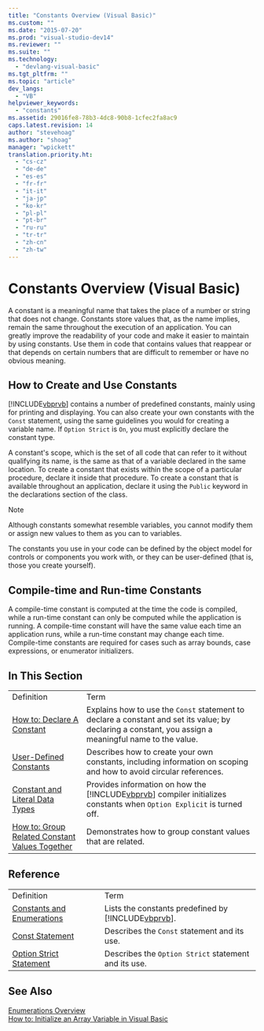 ```yaml
---
title: "Constants Overview (Visual Basic)"
ms.custom: ""
ms.date: "2015-07-20"
ms.prod: "visual-studio-dev14"
ms.reviewer: ""
ms.suite: ""
ms.technology: 
  - "devlang-visual-basic"
ms.tgt_pltfrm: ""
ms.topic: "article"
dev_langs: 
  - "VB"
helpviewer_keywords: 
  - "constants"
ms.assetid: 29016fe8-78b3-4dc8-90b8-1cfec2fa8ac9
caps.latest.revision: 14
author: "stevehoag"
ms.author: "shoag"
manager: "wpickett"
translation.priority.ht: 
  - "cs-cz"
  - "de-de"
  - "es-es"
  - "fr-fr"
  - "it-it"
  - "ja-jp"
  - "ko-kr"
  - "pl-pl"
  - "pt-br"
  - "ru-ru"
  - "tr-tr"
  - "zh-cn"
  - "zh-tw"
---
```

# Constants Overview (Visual Basic)
A constant is a meaningful name that takes the place of a number or string that does not change. Constants store values that, as the name implies, remain the same throughout the execution of an application. You can greatly improve the readability of your code and make it easier to maintain by using constants. Use them in code that contains values that reappear or that depends on certain numbers that are difficult to remember or have no obvious meaning.  
  
## How to Create and Use Constants  
 [!INCLUDE[vbprvb](../../../../csharp\programming-guide\concepts\linq/includes/vbprvb_md.md)] contains a number of predefined constants, mainly using for printing and displaying. You can also create your own constants with the `Const` statement, using the same guidelines you would for creating a variable name. If `Option Strict` is `On`, you must explicitly declare the constant type.  
  
 A constant's scope, which is the set of all code that can refer to it without qualifying its name, is the same as that of a variable declared in the same location. To create a constant that exists within the scope of a particular procedure, declare it inside that procedure. To create a constant that is available throughout an application, declare it using the `Public` keyword in the declarations section of the class.  
  
> [!NOTE]
>  Although constants somewhat resemble variables, you cannot modify them or assign new values to them as you can to variables.  
  
 The constants you use in your code can be defined by the object model for controls or components you work with, or they can be user-defined (that is, those you create yourself).  
  
## Compile-time and Run-time Constants  
 A compile-time constant is computed at the time the code is compiled, while a run-time constant can only be computed while the application is running. A compile-time constant will have the same value each time an application runs, while a run-time constant may change each time. Compile-time constants are required for cases such as array bounds, case expressions, or enumerator initializers.  
  
## In This Section  
  
|||  
|-|-|  
|Definition|Term|  
|[How to: Declare A Constant](../../../../visual-basic\programming-guide\language-features\constants-enums/how-to-declare-a-constant.md)|Explains how to use the `Const` statement to declare a constant and set its value; by declaring a constant, you assign a meaningful name to the value.|  
|[User-Defined Constants](../../../../visual-basic\programming-guide\language-features\constants-enums/user-defined-constants.md)|Describes how to create your own constants, including information on scoping and how to avoid circular references.|  
|[Constant and Literal Data Types](../../../../visual-basic\programming-guide\language-features\constants-enums/constant-and-literal-data-types.md)|Provides information on how the [!INCLUDE[vbprvb](../../../../csharp\programming-guide\concepts\linq/includes/vbprvb_md.md)] compiler initializes constants when `Option Explicit` is turned off.|  
|[How to: Group Related Constant Values Together](../../../../visual-basic\programming-guide\language-features\constants-enums/how-to-group-related-constant-values-together.md)|Demonstrates how to group constant values that are related.|  
  
## Reference  
  
|||  
|-|-|  
|Definition|Term|  
|[Constants and Enumerations](../../../../visual-basic\language-reference/constants-and-enumerations.md)|Lists the constants predefined by [!INCLUDE[vbprvb](../../../../csharp\programming-guide\concepts\linq/includes/vbprvb_md.md)].|  
|[Const Statement](../../../../visual-basic\language-reference\statements/const-statement.md)|Describes the `Const` statement and its use.|  
|[Option Strict Statement](../../../../visual-basic\language-reference\statements/option-strict-statement.md)|Describes the `Option Strict` statement and its use.|  
  
## See Also  
 [Enumerations Overview](../../../../visual-basic\programming-guide\language-features\constants-enums/enumerations-overview.md)   
 [How to: Initialize an Array Variable in Visual Basic](../../../../visual-basic\programming-guide\language-features\arrays/how-to-initialize-an-array-variable.md)